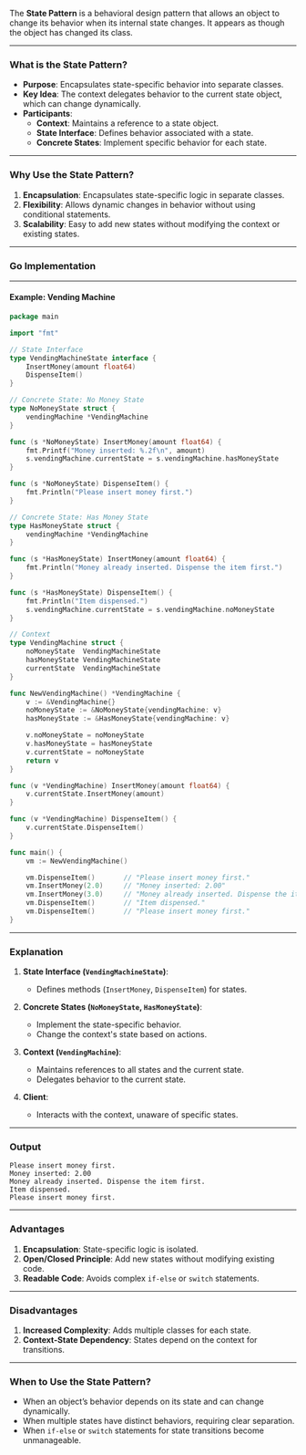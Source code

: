 The **State Pattern** is a behavioral design pattern that allows an object to change its behavior when its internal state changes. It appears as though the object has changed its class.

---

### **What is the State Pattern?**

- **Purpose**: Encapsulates state-specific behavior into separate classes.
- **Key Idea**: The context delegates behavior to the current state object, which can change dynamically.
- **Participants**:
  - **Context**: Maintains a reference to a state object.
  - **State Interface**: Defines behavior associated with a state.
  - **Concrete States**: Implement specific behavior for each state.

---

### **Why Use the State Pattern?**

1. **Encapsulation**: Encapsulates state-specific logic in separate classes.
2. **Flexibility**: Allows dynamic changes in behavior without using conditional statements.
3. **Scalability**: Easy to add new states without modifying the context or existing states.

---

### **Go Implementation**

---

#### **Example: Vending Machine**

```go
package main

import "fmt"

// State Interface
type VendingMachineState interface {
	InsertMoney(amount float64)
	DispenseItem()
}

// Concrete State: No Money State
type NoMoneyState struct {
	vendingMachine *VendingMachine
}

func (s *NoMoneyState) InsertMoney(amount float64) {
	fmt.Printf("Money inserted: %.2f\n", amount)
	s.vendingMachine.currentState = s.vendingMachine.hasMoneyState
}

func (s *NoMoneyState) DispenseItem() {
	fmt.Println("Please insert money first.")
}

// Concrete State: Has Money State
type HasMoneyState struct {
	vendingMachine *VendingMachine
}

func (s *HasMoneyState) InsertMoney(amount float64) {
	fmt.Println("Money already inserted. Dispense the item first.")
}

func (s *HasMoneyState) DispenseItem() {
	fmt.Println("Item dispensed.")
	s.vendingMachine.currentState = s.vendingMachine.noMoneyState
}

// Context
type VendingMachine struct {
	noMoneyState  VendingMachineState
	hasMoneyState VendingMachineState
	currentState  VendingMachineState
}

func NewVendingMachine() *VendingMachine {
	v := &VendingMachine{}
	noMoneyState := &NoMoneyState{vendingMachine: v}
	hasMoneyState := &HasMoneyState{vendingMachine: v}

	v.noMoneyState = noMoneyState
	v.hasMoneyState = hasMoneyState
	v.currentState = noMoneyState
	return v
}

func (v *VendingMachine) InsertMoney(amount float64) {
	v.currentState.InsertMoney(amount)
}

func (v *VendingMachine) DispenseItem() {
	v.currentState.DispenseItem()
}

func main() {
	vm := NewVendingMachine()

	vm.DispenseItem()       // "Please insert money first."
	vm.InsertMoney(2.0)     // "Money inserted: 2.00"
	vm.InsertMoney(3.0)     // "Money already inserted. Dispense the item first."
	vm.DispenseItem()       // "Item dispensed."
	vm.DispenseItem()       // "Please insert money first."
}
```

---

### **Explanation**

1. **State Interface (`VendingMachineState`)**:

   - Defines methods (`InsertMoney`, `DispenseItem`) for states.

2. **Concrete States (`NoMoneyState`, `HasMoneyState`)**:

   - Implement the state-specific behavior.
   - Change the context's state based on actions.

3. **Context (`VendingMachine`)**:

   - Maintains references to all states and the current state.
   - Delegates behavior to the current state.

4. **Client**:
   - Interacts with the context, unaware of specific states.

---

### **Output**

```
Please insert money first.
Money inserted: 2.00
Money already inserted. Dispense the item first.
Item dispensed.
Please insert money first.
```

---

### **Advantages**

1. **Encapsulation**: State-specific logic is isolated.
2. **Open/Closed Principle**: Add new states without modifying existing code.
3. **Readable Code**: Avoids complex `if-else` or `switch` statements.

---

### **Disadvantages**

1. **Increased Complexity**: Adds multiple classes for each state.
2. **Context-State Dependency**: States depend on the context for transitions.

---

### **When to Use the State Pattern?**

- When an object’s behavior depends on its state and can change dynamically.
- When multiple states have distinct behaviors, requiring clear separation.
- When `if-else` or `switch` statements for state transitions become unmanageable.
